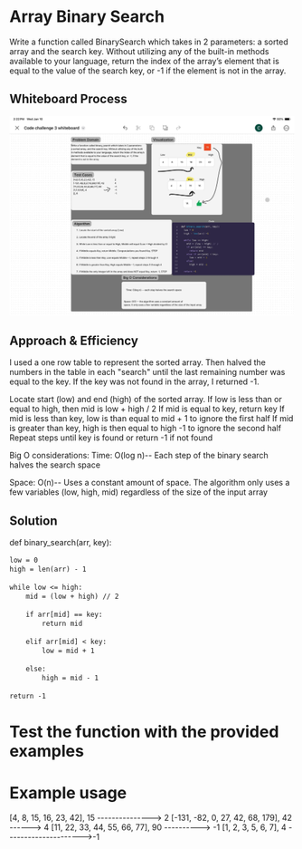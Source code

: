 # Array Binary Search
Write a function called BinarySearch which takes in 2 parameters: a sorted array and the search key. Without utilizing any of the built-in methods available to your language, return the index of the array’s element that is equal to the value of the search key, or -1 if the element is not in the array.


## Whiteboard Process
![Whiteboard](./codechallenge3.jpg)

## Approach & Efficiency
<!-- What approach did you take? Why? What is the Big O space/time for this approach? -->
I used a one row table to represent the sorted array. Then halved the numbers in the table in each "search" until the last remaining number was equal to the key. If the key was not found in the array, I returned -1.

Locate start (low) and end (high) of the sorted array.
If low is less than or equal to high, then mid is low + high / 2
If mid is equal to key, return key
If mid is less than key, low is than equal to mid + 1 to ignore the first half
If mid is greater than key, high is then equal to high -1 to ignore the second half
Repeat steps until key is found or return -1 if not found


Big O considerations:
Time: O(log n)--  Each step of the binary search halves the search space

Space: O(n)-- Uses a constant amount of space. The algorithm only uses a few variables (low, high, mid) regardless of the size of the input array

## Solution

def binary_search(arr, key):
  
    low = 0
    high = len(arr) - 1

    while low <= high:
        mid = (low + high) // 2

        if arr[mid] == key:
            return mid
       
        elif arr[mid] < key:
            low = mid + 1
     
        else:
            high = mid - 1

    return -1

# Test the function with the provided examples


# Example usage
[4, 8, 15, 16, 23, 42], 15	--------------->  2
[-131, -82, 0, 27, 42, 68, 179], 42	 ------> 4
[11, 22, 33, 44, 55, 66, 77], 90 ----------> -1
[1, 2, 3, 5, 6, 7], 4 --------------------->-1